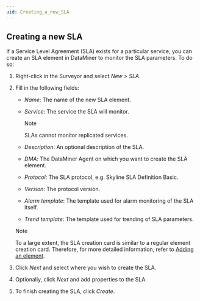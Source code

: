 ```yaml
---
uid: Creating_a_new_SLA
---
```


## Creating a new SLA

If a Service Level Agreement (SLA) exists for a particular service, you can create an SLA element in DataMiner to monitor the SLA parameters. To do so:

1. Right-click in the Surveyor and select *New \> SLA*.

2. Fill in the following fields:

    - *Name*: The name of the new SLA element.

    - *Service*: The service the SLA will monitor.

        > [!NOTE]
        > SLAs cannot monitor replicated services.

    - *Description*: An optional description of the SLA.

    - *DMA*: The DataMiner Agent on which you want to create the SLA element.

    - *Protocol*: The SLA protocol, e.g. Skyline SLA Definition Basic.

    - *Version*: The protocol version.

    - *Alarm template*: The template used for alarm monitoring of the SLA itself.

    - *Trend template*: The template used for trending of SLA parameters.

    > [!NOTE]
    > To a large extent, the SLA creation card is similar to a regular element creation card. Therefore, for more detailed information, refer to [Adding an element](../../part_2/elements/Adding_and_deleting_elements.md#adding-an-element).

3. Click *Next* and select where you wish to create the SLA.

4. Optionally, click *Next* and add properties to the SLA.

5. To finish creating the SLA, click *Create*.
